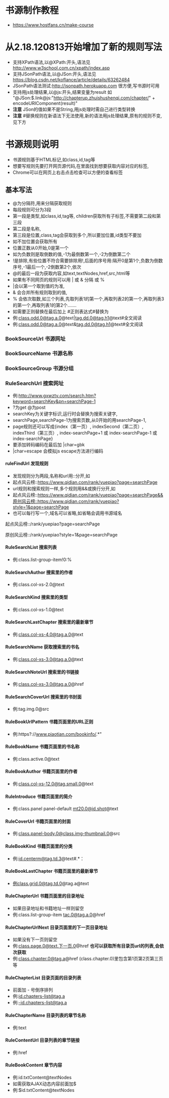 # 书源制作教程
- https://www.hostfans.cn/make-course

# 从2.18.120813开始增加了新的规则写法
- 支持XPath语法,以@XPath:开头,语法见 http://www.w3school.com.cn/xpath/index.asp
- 支持JSonPath语法,以@JSon:开头,语法见 https://blog.csdn.net/koflance/article/details/63262484
- JSonPath语法测试:http://jsonpath.herokuapp.com 很方便,写书源时可用
- 支持用js处理结果,以@js:开头,结果变量为result 如 "@JSon:$.link@js:"http://chapterup.zhuishushenqi.com/chapter/" + encodeURIComponent(result)"
- **注意** JSon的值如果不是String,用js处理时需自己进行类型转换
- **注意** #替换规则在新语法下无法使用,新的语法用js处理结果,原有的规则不变,见下方

# 书源规则说明
- 书源规则基于HTML标记,如class,id,tag等
- 想要写规则先要打开网页源代码,在里面找到想要获取内容对应的标签,
- Chrome可以在网页上右击点击检查可以方便的查看标签

## 基本写法
- @为分隔符,用来分隔获取规则
- 每段规则可分为3段
- 第一段是类型,如class,id,tag等, children获取所有子标签,不需要第二段和第三段
- 第二段是名称,
- 第三段是位置,class,tag会获取到多个,所以要加位置,id类型不要加
- 如不加位置会获取所有
- 位置正数从0开始,0是第一个
- 如为负数则是取倒数的值,-1为最倒数第一个,-2为倒数第二个
- !是排除,有些位置不符合需要排除用!,后面的序号用:隔开0是第1个,负数为倒数序号,-1最后一个,-2倒数第2个,依次
- @的最后一段为获取内容,如text,textNodes,href,src,html等
- 如果有不同网页的规则可以用 | 或 & 分隔 或 %
- |会以第一个取到值的为准,
- & 会合并所有规则取到的值,
- % 会依次取数,如三个列表,先取列表1的第一个,再取列表2的第一个,再取列表3的第一个,再取列表1的第2个.......
- 如需要正则替换在最后加上 #正则表达式#替换为
- 例:class.odd.0@tag.a.0@text|tag.dd.0@tag.h1@text#全文阅读
- 例:class.odd.0@tag.a.0@text&tag.dd.0@tag.h1@text#全文阅读

### BookSourceUrl 书源网址
### BookSourceName 书源名称
### BookSourceGroup 书源分组
### RuleSearchUrl 搜索网址
- 例:http://www.gxwztv.com/search.htm?keyword=searchKey&pn=searchPage-1
- ?为get @为post
- searchKey为关键字标识,运行时会替换为搜索关键字,
- searchPage,searchPage-1为搜索页数,从0开始的用searchPage-1,
- page规则还可以写成{index（第一页）, indexSecond（第二页）, indexThird（第三页）, index-searchPage+1 或 index-searchPage-1 或 index-searchPage}
- 要添加转码编码在最后加 |char=gbk
- |char=escape 会模拟js escape方法进行编码

#### ruleFindUrl 发现规则
- 发现规则分为两段,名称和url用::分开,如
- 起点风云榜::https://www.qidian.com/rank/yuepiao?page=searchPage
- url规则和搜索规则一样,多个规则用&&或换行分开,如
- 起点风云榜::https://www.qidian.com/rank/yuepiao?page=searchPage&&原创风云榜::https://www.qidian.com/rank/yuepiao?style=1&page=searchPage
- 也可以每行写一个,域名可以省略,如省略会调用书源域名

起点风云榜::/rank/yuepiao?page=searchPage

原创风云榜::/rank/yuepiao?style=1&page=searchPage

#### RuleSearchList 搜索列表
- 例:class.list-group-item!0:%

#### RuleSearchAuthor 搜索里的作者
- 例:class.col-xs-2.0@text

#### RuleSearchKind 搜索里的类型
- 例:class.col-xs-1.0@text

#### RuleSearchLastChapter 搜索里的最新章节
- 例:class.col-xs-4.0@tag.a.0@text

#### RuleSearchName 获取搜索里的书名
- 例:class.col-xs-3.0@tag.a.0@text

#### RuleSearchNoteUrl 搜索里的书链接
- 例:class.col-xs-3.0@tag.a.0@href

#### RuleSearchCoverUrl 搜索里的书封面
- 例:tag.img.0@src

#### RuleBookUrlPattern 书籍页面里的URL正则
- 例:https?://www.piaotian.com/bookinfo/.*"

#### RuleBookName 书籍页面里的书名称
- 例:class.active.0@text

#### RuleBookAuthor 书籍页面里的作者
- 例:class.col-xs-12.0@tag.small.0@text

#### RuleIntroduce 书籍页面里的简介
- 例:class.panel panel-default mt20.0@id.shot@text

#### RuleCoverUrl 书籍页面里的封面
- 例:class.panel-body.0@class.img-thumbnail.0@src

#### RuleBookKind 书籍页面里的分类
- 例:id.centerm@tag.td.3@text#.*：

#### RuleBookLastChapter 书籍页面里的最新章节
- 例class.grid.0@tag.td.0@tag.a@text

#### RuleChapterUrl 书籍页面里的目录地址
- 如果目录地址和书籍地址一样则留空
- 例:class.list-group-item tac.0@tag.a.0@href

#### RuleChapterUrlNext 目录页面里的下一页目录地址
- 如果没有下一页则留空
- 例:class.page.0@text.下一页.0@href
**也可以获取所有目录页url的列表,会依次获取**
- 例:class.chapter.0@tag.a@href  (class.chapter.0)里包含第1页第2页第三页等

#### RuleChapterList 目录页面的目录列表
- 前面加 - 号倒序排列
- 例:id.chapters-list@tag.a
- 例:-id.chapters-list@tag.a

#### RuleChapterName 目录列表的章节名称
- 例:text

#### RuleContentUrl 目录列表的章节链接
- 例:href

#### RuleBookContent 章节内容
- 例:id.txtContent@textNodes
- 如需获取AJAX动态内容前面加$
- 例:$id.txtContent@textNodes
